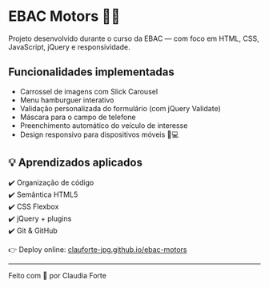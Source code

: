 # EBAC Motors 🚗💨

Projeto desenvolvido durante o curso da EBAC — com foco em HTML, CSS, JavaScript, jQuery e responsividade.

## Funcionalidades implementadas

- Carrossel de imagens com Slick Carousel
- Menu hamburguer interativo
- Validação personalizada do formulário (com jQuery Validate)
- Máscara para o campo de telefone
- Preenchimento automático do veículo de interesse
- Design responsivo para dispositivos móveis 📱💻

## 💡 Aprendizados aplicados

✔️ Organização de código  
✔️ Semântica HTML5  
✔️ CSS Flexbox  
✔️ jQuery + plugins  
✔️ Git & GitHub

👉 Deploy online: [clauforte-jpg.github.io/ebac-motors](https://clauforte-jpg.github.io/ebac-motors)

---

Feito com 💙 por Claudia Forte

